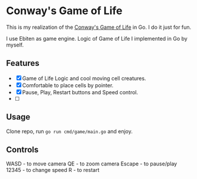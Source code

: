 # Conway's Game of Life

This is my realization of the [Conway's Game of Life](https://en.wikipedia.org/wiki/Conway%27s_Game_of_Life) in Go. I do it just for fun.

I use Ebiten as game engine. Logic of Game of Life I implemented in Go by myself.

## Features

- [x] Game of Life Logic and cool moving cell creatures.
- [x] Comfortable to place cells by pointer.
- [x] Pause, Play, Restart buttons and Speed control.
- [ ] 

## Usage

Clone repo, run `go run cmd/game/main.go` and enjoy.

## Controls

WASD - to move camera
QE - to zoom camera
Escape - to pause/play
12345 - to change speed
R - to restart
